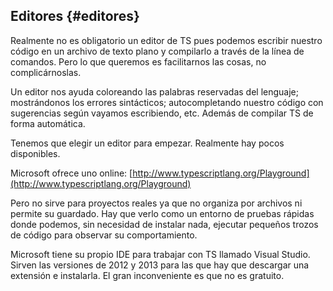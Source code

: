 ## Editores {#editores}

Realmente no es obligatorio un editor de TS pues podemos escribir nuestro código en un archivo de texto plano y compilarlo a través de la línea de comandos. Pero lo que queremos es facilitarnos las cosas, no complicárnoslas.

Un editor nos ayuda coloreando las palabras reservadas del lenguaje; mostrándonos los errores sintácticos; autocompletando nuestro código con sugerencias según vayamos escribiendo, etc. Además de compilar TS de forma automática.

Tenemos que elegir un editor para empezar. Realmente hay pocos disponibles.

Microsoft ofrece uno online: [http://www.typescriptlang.org/Playground](http://www.typescriptlang.org/Playground)

Pero no sirve para proyectos reales ya que no organiza por archivos ni permite su guardado. Hay que verlo como un entorno de pruebas rápidas donde podemos, sin necesidad de instalar nada, ejecutar pequeños trozos de código para observar su comportamiento.

Microsoft tiene su propio IDE para trabajar con TS llamado Visual Studio. Sirven las versiones de 2012 y 2013 para las que hay que descargar una extensión e instalarla. El gran inconveniente es que no es gratuito.